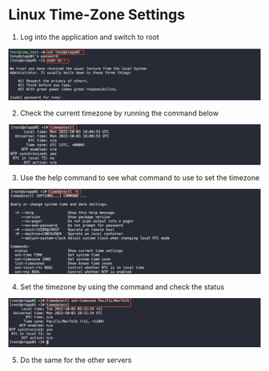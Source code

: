 # Linux Time-Zone Settings

1. Log into the application and switch to root

![1](img/1.png)

2. Check the current timezone by running the command below

![2](img/2.png)

3. Use the help command to see what command to use to set the timezone

![3](img/3.png)

4. Set the timezone by using the command and check the status

![4](img/4.png)

5. Do the same for the other servers 
